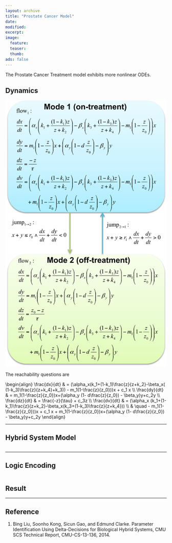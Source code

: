 ```yaml
---
layout: archive
title: "Prostate Cancer Model"
date:
modified:
excerpt:
image:
  feature:
  teaser:
  thumb:
ads: false
---
```


The Prostate Cancer Treatment model exhibits more nonlinear ODEs.

## Dynamics

!["Minimal Resistor Model"](/benchmarks/prostate_cancer/fig-prostate.svg "Prostate Cancer Model")

The reachability questions are

\begin{align}
\frac{dx}{dt} & =  (\alpha\_x(k\_1+(1-k\_1)\frac{z}{z+k\_2}-\beta\_x( (1-k\_3)\frac{z}{z+k\_4}+k\_3)) - m\_1(1-\frac{z}{z\_0}))x + c\_1 x \\\\ 
\frac{dy}{dt} & =  m\_1(1-\frac{z}{z\_0})x+(\alpha\_y (1- d\frac{z}{z\_0}) - \beta\_y)y+c\_2y \\\\ 
\frac{dz}{dt} & =  \frac{-z}{\tau} + c\_3z \\\\ 
\frac{dv}{dt} & =  (\alpha\_x (k\_1+(1-k\_1)\frac{z}{z+k\_2}-\beta\_x(k\_3+(1-k\_3)\frac{z}{z+k\_4})) \\\\ 
              & \quad - m\_1(1-\frac{z}{z\_0}))x + c\_1 x + m\_1(1-\frac{z}{z\_0})x+(\alpha\_y (1- d\frac{z}{z\_0}) - \beta\_y)y+c\_2y
\end{align}

- - - - -

## Hybrid System Model

```drh

```

- - - - -

## Logic Encoding

```smt2

```

## Result

<script src="/js/d3.v3.js"></script>
<script src="/js/underscore-min.js"></script>
<div id="chart-container" style="text-align:center">
<script type="text/javascript" src="/benchmarks/prostate_cancer/data.js"></script>
<script type="text/javascript" src="/js/vis.js"></script>
</div>

- - - - -

## Reference

 1. Bing Liu, Soonho Kong, Sicun Gao, and Edmund Clarke. Parameter
 Identification Using Delta-Decisions for Biological Hybrid Systems,
 CMU SCS Technical Report, CMU-CS-13-136, 2014.
